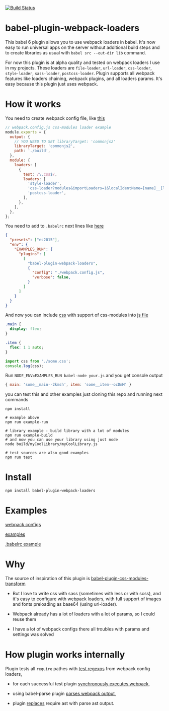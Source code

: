 [![Build Status](https://travis-ci.org/istarkov/babel-plugin-webpack-loaders.svg?branch=master)](https://travis-ci.org/istarkov/babel-plugin-webpack-loaders)

# babel-plugin-webpack-loaders

This babel 6 plugin allows you to use webpack loaders in babel.
It's now easy to run universal apps on the server without additional build steps and to create libraries as usual with `babel src --out-dir lib` command.

For now this plugin is at alpha quality and tested on webpack loaders I use in my projects.
These loaders are `file-loader`, `url-loader`, `css-loader`, `style-loader`, `sass-loader`, `postcss-loader`.
Plugin supports all webpack features like loaders chaining, webpack plugins, and all loaders params. It's easy because this plugin just uses webpack.

# How it works

You need to create webpack config file, like [this](https://github.com/istarkov/babel-plugin-webpack-loaders/blob/master/examples_webpack_configs/run.webpack.config.js)

```javascript
// webpack.config.js css-modules loader example
module.exports = {
  output: {
    // YOU NEED TO SET libraryTarget: 'commonjs2'
    libraryTarget: 'commonjs2',
    path: './build',
  },
  module: {
    loaders: [
      {
        test: /\.css$/,
        loaders: [
          'style-loader',
          'css-loader?modules&importLoaders=1&localIdentName=[name]__[local]--[hash:base64:5]',
          'postcss-loader',
        ],
      },
    ],
  },
};
```

You need to add to `.babelrc` next lines like [here](https://github.com/istarkov/babel-plugin-webpack-loaders/blob/master/.babelrc#L9-L19)

```json
{
  "presets": ["es2015"],
  "env": {
    "EXAMPLES_RUN": {
      "plugins": [
        [
          "babel-plugin-webpack-loaders",
          {
            "config": "./webpack.config.js",
            "verbose": false,
          }
        ]
      ]
    }
  }
}
```

And now you can include [css](https://github.com/istarkov/babel-plugin-webpack-loaders/blob/master/examples/runExample/some.css) with support of css-modules into [js file](https://github.com/istarkov/babel-plugin-webpack-loaders/blob/master/examples/runExample/run.js)

```css
.main {
  display: flex;
}

.item {
  flex: 1 1 auto;
}
```

```javascript
import css from './some.css';
console.log(css);
```

Run `NODE_ENV=EXAMPLES_RUN babel-node your.js` and you get console output

```javascript
{ main: 'some__main--2kmsh', item: 'some__item--ocDmM' }
```

you can test this and other examples just cloning this repo and running next commands
```shell
npm install

# example above
npm run example-run

# library example - build library with a lot of modules
npm run example-build
# and now you can use your library using just node
node build/myCoolLibrary/myCoolLibrary.js

# test sources are also good examples
npm run test
```


# Install

```shell
npm install babel-plugin-webpack-loaders
```

# Examples

[webpack configs](https://github.com/istarkov/babel-plugin-webpack-loaders/tree/master/examples_webpack_configs)

[examples](https://github.com/istarkov/babel-plugin-webpack-loaders/tree/master/examples)

[.babelrc example](https://github.com/istarkov/babel-plugin-webpack-loaders/blob/master/.babelrc)

# Why

The source of inspiration of this plugin is [babel-plugin-css-modules-transform](https://github.com/michalkvasnicak/babel-plugin-css-modules-transform)

- But I love to write css with sass (sometimes with less or with scss), and it's easy to configure with webpack loaders,
with full support of images and fonts preloading as base64 (using url-loader).

- Webpack already has a lot of loaders with a lot of params, so I could reuse them

- I have a lot of webpack configs there all troubles with params and settings was solved

# How plugin works internally

Plugin tests all `require` pathes with [test regexps](https://github.com/istarkov/babel-plugin-webpack-loaders/blob/master/src/plugin.js#L91) from webpack config loaders,

- for each successful test plugin [synchronously executes webpack](https://github.com/istarkov/babel-plugin-webpack-loaders/blob/master/src/runWebPackSync.js#L15-L16),

- using babel-parse plugin [parses webpack output](https://github.com/istarkov/babel-plugin-webpack-loaders/blob/master/src/plugin.js#L7),

- plugin [replaces](https://github.com/istarkov/babel-plugin-webpack-loaders/blob/master/src/plugin.js#L104) require ast with parse ast output.
